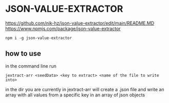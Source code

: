 # JSON-VALUE-EXTRACTOR

https://github.com/nik-hz/json-value-extractor/edit/main/README.MD
https://www.npmjs.com/package/json-value-extractor

```
npm i -g json-value-extractor
```

## how to use

in the command line run

```
jextract-arr <seedData> <key to extract> <name of the file to write into>
```

in the dir you are currently in jextract-arr will create a .json file and write an array with all values from a specific key in an array of json objects
